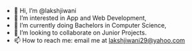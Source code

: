 - 👋 Hi, I’m @lakshjiwani
- 👀 I’m interested in App and Web Development,
- 🌱 I’m currently doing Bachelors in Computer Science,
- 💞️ I’m looking to collaborate on Junior Projects.
- 📫 How to reach me: email me at lakshjiwani29@yahoo.com

<!---
lakshjiwani/lakshjiwani is a ✨ special ✨ repository because its `README.md` (this file) appears on your GitHub profile.
You can click the Preview link to take a look at your changes.
--->
